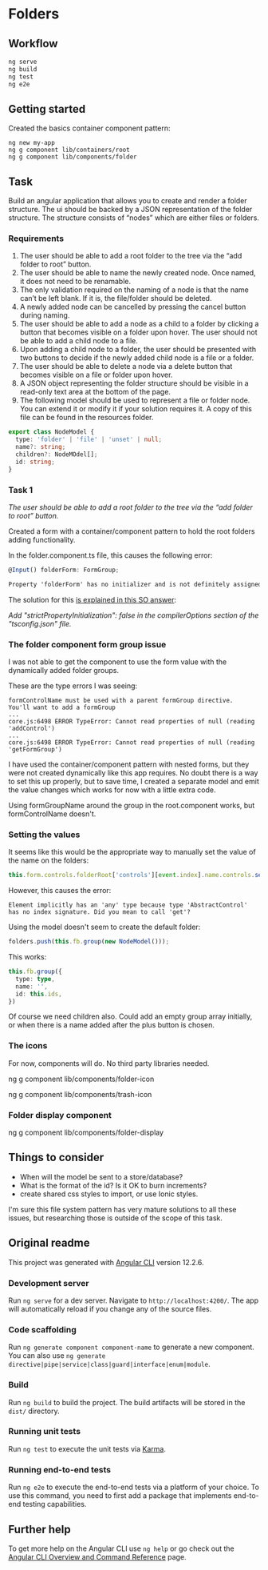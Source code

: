 # Folders

## Workflow

```txt
ng serve
ng build
ng test
ng e2e
```

## Getting started

Created the basics container component pattern:

```shell
ng new my-app
ng g component lib/containers/root
ng g component lib/components/folder
```

## Task

Build an angular application that allows you to create and render a folder structure. The ui should be backed by a JSON representation of the folder structure. The structure consists of “nodes” which are either files or folders.

### Requirements

1. The user should be able to add a root folder to the tree via the “add folder to root” button.
2. The user should be able to name the newly created node. Once named, it does not need to be renamable.
3. The only validation required on the naming of a node is that the name can’t be left blank. If it is, the file/folder should be deleted.
4. A newly added node can be cancelled by pressing the cancel button during naming.
5. The user should be able to add a node as a child to a folder by clicking a button that becomes visible on a folder upon hover. The user should not be able to add a child node to a file.
6. Upon adding a child node to a folder, the user should be presented with two buttons to decide if the newly added child node is a file or a folder.
7. The user should be able to delete a node via a delete button that becomes visible on a file or folder upon hover.
8. A JSON object representing the folder structure should be visible in a read-only text area at the bottom of the page.
9. The following model should be used to represent a file or folder node. You can extend it or modify it if your solution requires it. A copy of this file can be found in the resources folder.

```ts
export class NodeModel {
  type: 'folder' | 'file' | 'unset' | null;
  name?: string;
  children?: NodeMOdel[];
  id: string;
}
```

### Task 1

*The user should be able to add a root folder to the tree via the “add folder to root” button.*

Created a form with a container/component pattern to hold the root folders adding functionality.

In the folder.component.ts file, this causes the following error:

```ts
@Input() folderForm: FormGroup;
```

```txt
Property 'folderForm' has no initializer and is not definitely assigned in the constructor.ts(2564)
```

The solution for this [is explained in this SO answer](https://stackoverflow.com/questions/67104671/property-productform-has-no-initializer-and-is-not-definitely-assigned-in-the):

*Add "strictPropertyInitialization": false in the compilerOptions section of the "tsconfig.json" file.*

### The folder component form group issue

I was not able to get the component to use the form value with the dynamically added folder groups.

These are the type errors I was seeing:

```err
formControlName must be used with a parent formGroup directive.  You'll want to add a formGroup
...
core.js:6498 ERROR TypeError: Cannot read properties of null (reading 'addControl')
...
core.js:6498 ERROR TypeError: Cannot read properties of null (reading 'getFormGroup')
```

I have used the container/component pattern with nested forms, but they were not created dynamically like this app requires.  No doubt there is a way to set this up properly, but to save time, I created a separate model and emit the value changes which works for now with a little extra code.

Using formGroupName around the group in the root.component works, but formControlName doesn't.

### Setting the values

It seems like this would be the appropriate way to manually set the value of the name on the folders:

```ts
this.form.controls.folderRoot['controls'][event.index].name.controls.setValue(event.name);
```

However, this causes the error:

```err
Element implicitly has an 'any' type because type 'AbstractControl' has no index signature. Did you mean to call 'get'?
```

Using the model doesn't seem to create the default folder:

```ts
folders.push(this.fb.group(new NodeModel()));
```

This works:

```ts
this.fb.group({
  type: type,
  name: '',
  id: this.ids,
})
```

Of course we need children also.  Could add an empty group array initially, or when there is a name added after the plus button is chosen.

### The icons

For now, components will do.  No third party libraries needed.

ng g component lib/components/folder-icon

ng g component lib/components/trash-icon

### Folder display component

ng g component lib/components/folder-display

## Things to consider

- When will the model be sent to a store/database?
- What is the format of the id?  Is it OK to burn increments?
- create shared css styles to import, or use Ionic styles.

I'm sure this file system pattern has very mature solutions to all these issues, but researching those is outside of the scope of this task.

## Original readme

This project was generated with [Angular CLI](https://github.com/angular/angular-cli) version 12.2.6.

### Development server

Run `ng serve` for a dev server. Navigate to `http://localhost:4200/`. The app will automatically reload if you change any of the source files.

### Code scaffolding

Run `ng generate component component-name` to generate a new component. You can also use `ng generate directive|pipe|service|class|guard|interface|enum|module`.

### Build

Run `ng build` to build the project. The build artifacts will be stored in the `dist/` directory.

### Running unit tests

Run `ng test` to execute the unit tests via [Karma](https://karma-runner.github.io).

### Running end-to-end tests

Run `ng e2e` to execute the end-to-end tests via a platform of your choice. To use this command, you need to first add a package that implements end-to-end testing capabilities.

## Further help

To get more help on the Angular CLI use `ng help` or go check out the [Angular CLI Overview and Command Reference](https://angular.io/cli) page.

